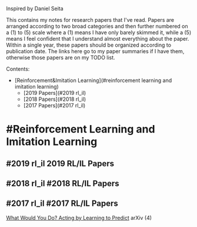 Inspired by Daniel Seita

This contains my notes for research papers that I've read. Papers are arranged according to two broad categories and then further numbered on a (1) to (5) scale where a (1) means I have only barely skimmed it, while a (5) means I feel confident that I understand almost everything about the paper. Within a single year, these papers should be organized according to publication date. The links here go to my paper summaries if I have them, otherwise those papers are on my TODO list.
  
Contents:  

* [Reinforcement&Imitation Learning](#reinforcement learning and imitation learning)
    * [2019 Papers](#2019 rl_il)
    * [2018 Papers](#2018 rl_il)
    * [2017 Papers](#2017 rl_il)

#Reinforcement Learning and Imitation Learning
===

#2019 rl_il
2019 RL/IL Papers
---

#2018 rl_il
#2018 RL/IL Papers
---


#2017 rl_il
#2017 RL/IL Papers
---
[What Would You Do? Acting by Learning to Predict](reinforcement&imitation_learning/What_Would_You_Do_Acting_by_Learning_to_Predict.md) arXiv (4)

